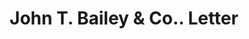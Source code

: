 ---
doi: 10.7916/D83N3FJ6
date_other: '1881'
date_other_textual: '1881'
form: correspondence
genre:
- Letters (correspondence)
name:
- John T. Bailey & Co.
object_in_context_url: https://biggert.cul.columbia.edu/items/view/ave_biggert_01426
subject_hierarchical_geographic:
- Philadelphia, Pennsylvania, United States
subject_name:
- John T. Bailey & Co.
title: John T. Bailey & Co.. Letter
sort_title: John T. Bailey & Co.. Letter
call_number: ave_biggert_01426
coordinates:
- 40.00944444444445,-75.13333333333334
pid: ave_biggert_01426
identifiers: ave_biggert_01426
permalink: /biggert/ave_biggert_01426/
layout: iiif-image-page
---